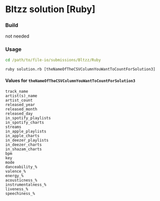# Bltzz solution [Ruby]

### Build
not needed

### Usage

```cmd
cd /path/to/file-io/submissions/Bltzz/Ruby

ruby solution.rb [theNameOfTheCSVColumnYouWantToCountForSolution3]

```

#### Values for `theNameOfTheCSVColumnYouWantToCountForSolution3`

```
track_name
artist(s)_name
artist_count
released_year
released_month
released_day
in_spotify_playlists
in_spotify_charts
streams
in_apple_playlists
in_apple_charts
in_deezer_playlists
in_deezer_charts
in_shazam_charts
bpm
key
mode
danceability_%
valence_%
energy_%
acousticness_%
instrumentalness_%
liveness_%
speechiness_%
```